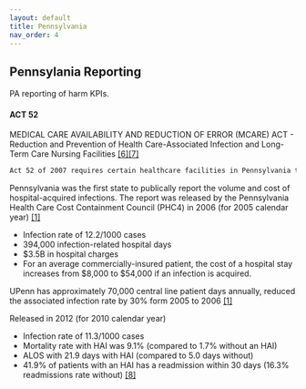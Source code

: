 ```yaml
---
layout: default
title: Pennsylvania
nav_order: 4
---
```



## Pennsylania Reporting

PA reporting of harm KPIs.

#### ACT 52  

MEDICAL CARE AVAILABILITY AND REDUCTION OF ERROR (MCARE) ACT - Reduction and Prevention of Health Care-Associated Infection and Long-Term Care Nursing Facilities [[6]](https://rauchb.github.io/HCM-5101/sources.html#6)[[7]](https://rauchb.github.io/HCM-5101/sources.html#7)
```markdown
Act 52 of 2007 requires certain healthcare facilities in Pennsylvania to report healthcare-associated infections to the Pennsylvania Department of Health, the Pennsylvania Healthcare Cost Containment Council and the Pennsylvania Patient Safety Authority through the Centers for Disease Control and Prevention's National Healthcare Safety Network (NHSN) for hospitals Pennsylvania Patient Safety Reporting System (PA-PSRS) an electronic reporting system for nursing homes. The Act is part of the Governor's "Prescription for Pennsylvania" plan to reduce and eliminate healthcare associated infections.
```
Pennsylvania was the first state to publically report the volume and cost of hospital-acquired infections. The report was released by the Pennsylvania Health Care Cost Containment Council (PHC4) in 2006 (for 2005 calendar year) [[1]](https://rauchb.github.io/HCM-5101/sources.html#1) 
- Infection rate of 12.2/1000 cases
- 394,000 infection-related hospital days
- $3.5B in hospital charges
- For an average commercially-insured patient, the cost of a hospital stay increases from $8,000 to $54,000 if an infection is acquired.



UPenn has approximately 70,000 central line patient days annually, reduced the associated infection rate by 30% form 2005 to 2006 [[1]](https://rauchb.github.io/HCM-5101/sources.html#1) 

Released in 2012 (for 2010 calendar year)
- Infection rate of 11.3/1000 cases
- Mortality rate with HAI was 9.1% (compared to 1.7% without an HAI)
- ALOS with 21.9 days with HAI (compared to 5.0 days without)
- 41.9% of patients with an HAI has a readmission within 30 days (16.3% readmissions rate without) [[8]](https://rauchb.github.io/HCM-5101/sources.html#8) 


